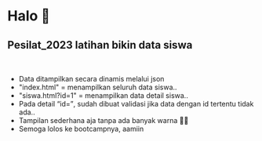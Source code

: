 # Halo 🙌
## Pesilat_2023 latihan bikin data siswa
<br>

- Data ditampilkan secara dinamis melalui json
- "index.html" = menampilkan seluruh data siswa..
- "siswa.html?id=1" = menampilkan data detail siswa..
- Pada detail <q>id=</q>, sudah dibuat validasi jika data dengan id tertentu tidak ada..
- Tampilan sederhana aja tanpa ada banyak warna 🙏🙌
- Semoga lolos ke bootcampnya, aamiin